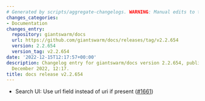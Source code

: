```yaml
---
# Generated by scripts/aggregate-changelogs. WARNING: Manual edits to this files will be overwritten.
changes_categories:
- Documentation
changes_entry:
  repository: giantswarm/docs
  url: https://github.com/giantswarm/docs/releases/tag/v2.2.654
  version: 2.2.654
  version_tag: v2.2.654
date: '2022-12-15T12:17:57+00:00'
description: Changelog entry for giantswarm/docs version 2.2.654, published on 15
  December 2022, 12:17.
title: docs release v2.2.654
---
```


- Search UI: Use url field instead of uri if present ([#1661](https://github.com/giantswarm/docs/pull/1661))
